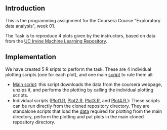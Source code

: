 ## Introduction

This is the programming assignment for the Coursera Course "Exploratory data analysis", week 01.

The Task is to reproduce 4 plots given by the instructors, based on data from the
[UC Irvine Machine Learning Repository](http://archive.ics.uci.edu/ml/).

## Implementation

We have created 5 R sripts to perform the task. These are 4 individual plotting scripts (one for each plot), and one main [script](Script.R) to rule them all.
  * [Main script](Script.R): this script downloads the data from the coursera webpage, unzips it, and performs the plotting by calling the individual plotting scripts.
  * Individual scripts ([Plot1.R](Plot1.R), [Plot2.R](Plot2.R), [Plot3.R](Plot3.R), and [Plot4.R](Plot4.R),): These scripts can be run directly from the cloned repository directory. They are standalone scripts that load the [data](df_selected_dates.rds) required for plotting from the main directory, perform the plotting and put plots in the main cloned repository directory.
